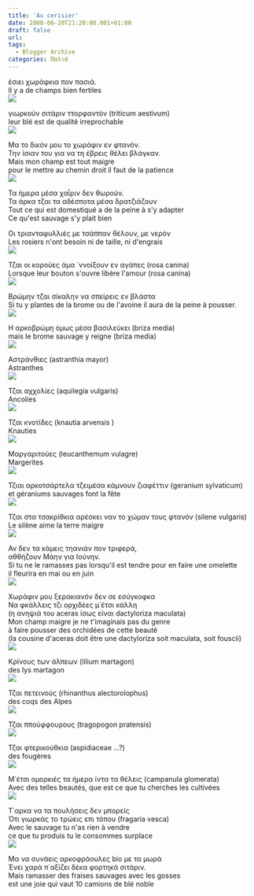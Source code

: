 ```yaml
---
title: 'Au cerisier'
date: 2008-06-20T21:20:00.001+01:00
draft: false
url: 
tags:
  - Blogger Archive
categories: Παλιά
---
```


έσιει χωράφκια πον πασιά.  
Il y a de champs bien fertiles  
[![](https://blogger.googleusercontent.com/img/b/R29vZ2xl/AVvXsEg39SALZFPY1ZkRLuPx3YwvnmwY09dQfBOKi3klSUXaYUvWuzw46FqjhnqF9tO3h2HjjDcU6WE7AGL3aOsHuUd0S5ggij5eFK0J-R3yiVD6UIWFcA94Ay8Zy0n-IzUoFOa6MEXCY5xkvc0/s400/L1030068.JPG)](https://blogger.googleusercontent.com/img/b/R29vZ2xl/AVvXsEg39SALZFPY1ZkRLuPx3YwvnmwY09dQfBOKi3klSUXaYUvWuzw46FqjhnqF9tO3h2HjjDcU6WE7AGL3aOsHuUd0S5ggij5eFK0J-R3yiVD6UIWFcA94Ay8Zy0n-IzUoFOa6MEXCY5xkvc0/s1600-h/L1030068.JPG)  
  
γιωρκούν σιτάριν ττορφαντόν (triticum aestivum)  
leur blé est de qualité irreprochable  
[![](https://blogger.googleusercontent.com/img/b/R29vZ2xl/AVvXsEhYQyhrSBMAMkEygOtBtCJ_ilPZCbkgtonCWq5PH8GvTYoabhGqa_nKZYFXmi6Gpr9PShywpbuKqi5JJlpw0kQxMue4neZzfqrCi2l9O8dSNqxfhGmu-G2gijDpllaGVfn7dn_VUY60uNM/s400/L1030070.JPG)](https://blogger.googleusercontent.com/img/b/R29vZ2xl/AVvXsEhYQyhrSBMAMkEygOtBtCJ_ilPZCbkgtonCWq5PH8GvTYoabhGqa_nKZYFXmi6Gpr9PShywpbuKqi5JJlpw0kQxMue4neZzfqrCi2l9O8dSNqxfhGmu-G2gijDpllaGVfn7dn_VUY60uNM/s1600-h/L1030070.JPG)  
  
Μα το δικόν μου το χωράφιν εν φτανόν.  
Την ίσιαν του για να τη έβρεις θέλει βλάγκαν.  
Mais mon champ est tout maigre  
pour le mettre au chemin droit il faut de la patience  
[![](https://blogger.googleusercontent.com/img/b/R29vZ2xl/AVvXsEi0OUbDX5MO7Pr-KTC_8tW_3Fp6xt_Ag_lhglZ7BqQhpLgN5agZxBn6Hs-nLUo7LdskRFPP7G0bUyoVn-LQLm3RNRS2KUVgINWg1UcV5duI2AoiY-ptwK95S1R0d5AsKBBFcc-qTRAnsC4/s400/L1020040.JPG)](https://blogger.googleusercontent.com/img/b/R29vZ2xl/AVvXsEi0OUbDX5MO7Pr-KTC_8tW_3Fp6xt_Ag_lhglZ7BqQhpLgN5agZxBn6Hs-nLUo7LdskRFPP7G0bUyoVn-LQLm3RNRS2KUVgINWg1UcV5duI2AoiY-ptwK95S1R0d5AsKBBFcc-qTRAnsC4/s1600-h/L1020040.JPG)  
  
Τα ήμερα μέσα χαΐριν δεν θωρούν.  
Τα άρκα τζαι τα αδέσποτα μέσα δρατζιάζουν  
Tout ce qui est domestiqué a de la peine à s'y adapter  
Ce qu'est sauvage s'y plait bien  
  
Οι τριανταφυλλιές με τσάππαν θέλουν, με νερόν  
Les rosiers n'ont besoin ni de taille, ni d'engrais  
[![](https://blogger.googleusercontent.com/img/b/R29vZ2xl/AVvXsEhac-lu96uxBcbaZgEk4yvA8Av4PPrEHlSyM0vtDpqRniA9b6EacFMWSLy2ET7wbzQ7A9BMmSFiWztzK8I3A1ekOPK39LB0v8Do0CTVSGjBJIDtCfYNN7dhN8eIvVZKKgSCy6uSRjK2Kro/s400/DSCN7116.JPG)](https://blogger.googleusercontent.com/img/b/R29vZ2xl/AVvXsEhac-lu96uxBcbaZgEk4yvA8Av4PPrEHlSyM0vtDpqRniA9b6EacFMWSLy2ET7wbzQ7A9BMmSFiWztzK8I3A1ekOPK39LB0v8Do0CTVSGjBJIDtCfYNN7dhN8eIvVZKKgSCy6uSRjK2Kro/s1600-h/DSCN7116.JPG)  
  
Τζαι οι κορούες άμα ΄ννοίξουν εν αγάπες (rosa canina)  
Lorsque leur bouton s'ouvre libère l'amour (rosa canina)  
[![](https://blogger.googleusercontent.com/img/b/R29vZ2xl/AVvXsEiCv6_zjM9Xa57k1EHLdTVjVmu03enlGIgCQNVB-YG2hlF0A9Ip87lP86uqRCR6DfbhYSIQp5xpHT4HrkbMx9b6T8n47m4_YAXJwrMwtqCBgJGcJHGBtlh5eT68Zfy5EY7CdFGvg_SMqkw/s400/DSCN7110.JPG)](https://blogger.googleusercontent.com/img/b/R29vZ2xl/AVvXsEiCv6_zjM9Xa57k1EHLdTVjVmu03enlGIgCQNVB-YG2hlF0A9Ip87lP86uqRCR6DfbhYSIQp5xpHT4HrkbMx9b6T8n47m4_YAXJwrMwtqCBgJGcJHGBtlh5eT68Zfy5EY7CdFGvg_SMqkw/s1600-h/DSCN7110.JPG)  
  
Βρώμην τζαι σίκαλην να σπείρεις εν βλάστα  
Si tu y plantes de la brome ou de l'avoine il aura de la peine à pousser.  
[![](https://blogger.googleusercontent.com/img/b/R29vZ2xl/AVvXsEjIql8PSPQQPHHlW9Ma01t5amjO4H6ip7iw-kuqCfBHPVv8oN8yZq88at1mfHg0smo2dyJj0APUiVKK4YRCOa3Co8PLVIf8XowldkAz3lvF-qCf5w12bHBeNHvbxNYSzXfsa8bS-HXU3t8/s400/DSCN3885.JPG)](https://blogger.googleusercontent.com/img/b/R29vZ2xl/AVvXsEjIql8PSPQQPHHlW9Ma01t5amjO4H6ip7iw-kuqCfBHPVv8oN8yZq88at1mfHg0smo2dyJj0APUiVKK4YRCOa3Co8PLVIf8XowldkAz3lvF-qCf5w12bHBeNHvbxNYSzXfsa8bS-HXU3t8/s1600-h/DSCN3885.JPG)  
  
Η αρκοβρώμη όμως μέσα βασιλεύκει (briza media)  
mais le brome sauvage y reigne (briza media)  
[![](https://blogger.googleusercontent.com/img/b/R29vZ2xl/AVvXsEihZI1vV5xK6fjrYByURJ2Sdm1c-ILlnxJGRuFVO2SbEjnc2INkhPN6XREjG-WyT6t67X_l2rbJ4GfgJwQ8y_mX-ar1lPWoZbPAkcqLw1C0apIXVm9dWR30sxwSVszx0fjTjDVSdrSO1G0/s400/DSCN3878.JPG)](https://blogger.googleusercontent.com/img/b/R29vZ2xl/AVvXsEihZI1vV5xK6fjrYByURJ2Sdm1c-ILlnxJGRuFVO2SbEjnc2INkhPN6XREjG-WyT6t67X_l2rbJ4GfgJwQ8y_mX-ar1lPWoZbPAkcqLw1C0apIXVm9dWR30sxwSVszx0fjTjDVSdrSO1G0/s1600-h/DSCN3878.JPG)  
  
Αστράνθιες (astranthia mayor)  
Astranthes  
[![](https://blogger.googleusercontent.com/img/b/R29vZ2xl/AVvXsEggLBzfoPZfIlHPVqcCqDAkiwEsYJyKM9w6KOiCjKPTYM-lpZD5KrkH_22gMt71gqKlKkLP1oPnm5Jw3prazu-vDxwTX-wLhxfQIRc04niBfdgCGxc77X7_QwmTvO2iDfF8euKRO6V-QBk/s400/DSCN3865.JPG)](https://blogger.googleusercontent.com/img/b/R29vZ2xl/AVvXsEggLBzfoPZfIlHPVqcCqDAkiwEsYJyKM9w6KOiCjKPTYM-lpZD5KrkH_22gMt71gqKlKkLP1oPnm5Jw3prazu-vDxwTX-wLhxfQIRc04niBfdgCGxc77X7_QwmTvO2iDfF8euKRO6V-QBk/s1600-h/DSCN3865.JPG)  
  
Τζαι αχχολίες (aquilegia vulgaris)  
Ancolies  
[![](https://blogger.googleusercontent.com/img/b/R29vZ2xl/AVvXsEiroJYDtNZwxU1sUxQPjSbZrrQloysvirFAWNlcNDhXBepZbOTZgryIkXRDKzW8BV3_3iv40KRKOqZerpmjSf7zf9xFBGB9qcgEzd2bMwbqaqfHpDZE4IICjXKp21bP-p8TfDjdCT7O6jc/s400/DSCN3925.JPG)](https://blogger.googleusercontent.com/img/b/R29vZ2xl/AVvXsEiroJYDtNZwxU1sUxQPjSbZrrQloysvirFAWNlcNDhXBepZbOTZgryIkXRDKzW8BV3_3iv40KRKOqZerpmjSf7zf9xFBGB9qcgEzd2bMwbqaqfHpDZE4IICjXKp21bP-p8TfDjdCT7O6jc/s1600-h/DSCN3925.JPG)  
  
Τζαι κνοτίδες (knautia arvensis )  
Knauties  
[![](https://blogger.googleusercontent.com/img/b/R29vZ2xl/AVvXsEiiFSE69Yo5kPPJbYlwXLNW5nt6d_vx56wEkIdgoMmgUv2lwMvEXQQP1J7H88X2hHMcgMo1tp3cUcl1N43c19qmFDvISGMO02odSGL2ZwptNaOM5ifeRnxF3rauR08LIdV3sy-IVpp_Wd4/s400/DSCN3867.JPG)](https://blogger.googleusercontent.com/img/b/R29vZ2xl/AVvXsEiiFSE69Yo5kPPJbYlwXLNW5nt6d_vx56wEkIdgoMmgUv2lwMvEXQQP1J7H88X2hHMcgMo1tp3cUcl1N43c19qmFDvISGMO02odSGL2ZwptNaOM5ifeRnxF3rauR08LIdV3sy-IVpp_Wd4/s1600-h/DSCN3867.JPG)  
  
Μαργαριτούες (leucanthemum vulagre)  
Margerites  
[![](https://blogger.googleusercontent.com/img/b/R29vZ2xl/AVvXsEgf1SE1vqmVX5bwJg6VdCEFaQ8ctaxC4WcGCDxAp4xKly30fKWR79k2D9mI7Z8ubfBwtFOLDNeRr7RaAHvXyk1I6lAReeZ8Zi2npaFDo8qo4j93piTf3xBJGYmU48iKC5nlthuVujvaDcE/s400/DSCN3945.JPG)](https://blogger.googleusercontent.com/img/b/R29vZ2xl/AVvXsEgf1SE1vqmVX5bwJg6VdCEFaQ8ctaxC4WcGCDxAp4xKly30fKWR79k2D9mI7Z8ubfBwtFOLDNeRr7RaAHvXyk1I6lAReeZ8Zi2npaFDo8qo4j93piTf3xBJGYmU48iKC5nlthuVujvaDcE/s1600-h/DSCN3945.JPG)  
  
Τζιαι αρκοτσάρτελα τζειμέσα κάμνουν ζιαφέττιν (geranium sylvaticum)  
et géraniums sauvages font la fête  
[![](https://blogger.googleusercontent.com/img/b/R29vZ2xl/AVvXsEgdu6kVMlRG71Zan-pSL8IvVbUZ3hbUIkOjbT11rKwr8hA7J7-7qCwGvHATtoWkl7mIqkg5rMU0P25STNGoEKtP1CARWi-28F0ymVboCJVg3V4kowm_zp692raliR_GaDWnuuOmDhUPjh4/s400/DSCN3939.JPG)](https://blogger.googleusercontent.com/img/b/R29vZ2xl/AVvXsEgdu6kVMlRG71Zan-pSL8IvVbUZ3hbUIkOjbT11rKwr8hA7J7-7qCwGvHATtoWkl7mIqkg5rMU0P25STNGoEKtP1CARWi-28F0ymVboCJVg3V4kowm_zp692raliR_GaDWnuuOmDhUPjh4/s1600-h/DSCN3939.JPG)  
  
Τζαι στα τσακρίθκια αρέσκει ναν το χώμαν τους φτανόν (silene vulgaris)  
Le silène aime la terre maigre  
[![](https://blogger.googleusercontent.com/img/b/R29vZ2xl/AVvXsEiXHEXykX4uhl_dJWHb6YsQ5HxQ0_DN3eXGJQy3UUWqOqI06KO21L7hu7ql3oC1FwdMbGLJu5TUutC_zq4g4o2FuC3vVaXmcBWwhx_JBaQoQHhdb1kH5-Vlq6SLtxKn8tL23BHuL7zxrXk/s400/DSCN7149.JPG)](https://blogger.googleusercontent.com/img/b/R29vZ2xl/AVvXsEiXHEXykX4uhl_dJWHb6YsQ5HxQ0_DN3eXGJQy3UUWqOqI06KO21L7hu7ql3oC1FwdMbGLJu5TUutC_zq4g4o2FuC3vVaXmcBWwhx_JBaQoQHhdb1kH5-Vlq6SLtxKn8tL23BHuL7zxrXk/s1600-h/DSCN7149.JPG)  
  
Αν δεν τα κάμεις τηανιάν πον τριφερά,  
αθθήζουν Μάην για Ιούνην.  
Si tu ne le ramasses pas lorsqu'il est tendre pour en faire une omelette  
il fleurira en mai ou en juin  
[![](https://blogger.googleusercontent.com/img/b/R29vZ2xl/AVvXsEhPptCEAPK-94VHJvxShTh88f2Q7O0Ur0xEEA6HqISdzDSOMJ6UeDMx5BrSNWJsM67j_oBFVo-KHU-y_dcgrtXcDsZgf1WkA4VIGY5Oi-ODjBTgUEKQ4ELEEk3Y5_ti6sCsvUy6AX2sFlY/s400/DSCN7145.JPG)](https://blogger.googleusercontent.com/img/b/R29vZ2xl/AVvXsEhPptCEAPK-94VHJvxShTh88f2Q7O0Ur0xEEA6HqISdzDSOMJ6UeDMx5BrSNWJsM67j_oBFVo-KHU-y_dcgrtXcDsZgf1WkA4VIGY5Oi-ODjBTgUEKQ4ELEEk3Y5_ti6sCsvUy6AX2sFlY/s1600-h/DSCN7145.JPG)  
  
Χωράφιν μου ξερακιανόν δεν σε εσύγκοφκα  
Να φκάλλεις τζι ορχιδέες μ΄έτσι κάλλη  
(η ανηψιά του aceras ίσως είναι dactyloriza maculata)  
Mon champ maigre je ne t'imaginais pas du genre  
à faire pousser des orchidées de cette beauté  
(la cousine d'aceras doit être une dactyloriza soit maculata, soit fouscii)  
[![](https://blogger.googleusercontent.com/img/b/R29vZ2xl/AVvXsEhp700MqA40AVoPlhtLPMbv4HkQ9dfY66MeZW_3hVj0WZLvfYuwK7xvtiW3CxfOPsJHZUSnGVbRBP3ccm4lsPhpX_h4m-C58c2Q_zdbz9eSfbYfKJypXANqIIflRwYg2x1gcYmOuDkxU74/s400/DSCN3937.JPG)](https://blogger.googleusercontent.com/img/b/R29vZ2xl/AVvXsEhp700MqA40AVoPlhtLPMbv4HkQ9dfY66MeZW_3hVj0WZLvfYuwK7xvtiW3CxfOPsJHZUSnGVbRBP3ccm4lsPhpX_h4m-C58c2Q_zdbz9eSfbYfKJypXANqIIflRwYg2x1gcYmOuDkxU74/s1600-h/DSCN3937.JPG)  
  
Κρίνους των άλπεων (lilium martagon)  
des lys martagon  
[![](https://blogger.googleusercontent.com/img/b/R29vZ2xl/AVvXsEhD-3uoT1i7poXAv9hQ_tSeYrZ79kkZBdw-pD4tYD8-mFypv1VSHFVs9H5GZlmsuhOQXGn4_91Sv7hxZ2t5WnfSlnZYz8TDOhEv7ynvhojpWoXXTgiozB6Ip7xTHVrjGoX_czV9lwkRQRo/s400/DSCN7180.JPG)](https://blogger.googleusercontent.com/img/b/R29vZ2xl/AVvXsEhD-3uoT1i7poXAv9hQ_tSeYrZ79kkZBdw-pD4tYD8-mFypv1VSHFVs9H5GZlmsuhOQXGn4_91Sv7hxZ2t5WnfSlnZYz8TDOhEv7ynvhojpWoXXTgiozB6Ip7xTHVrjGoX_czV9lwkRQRo/s1600-h/DSCN7180.JPG)  
  
Τζαι πετεινούς (rhinanthus alectorolophus)  
des coqs des Alpes  
[![](https://blogger.googleusercontent.com/img/b/R29vZ2xl/AVvXsEhK3jAKj0MDreWh7p9mY-qIk6DsUeCF4TocUxHznPkD8fFFjStNaAfNt1PdIKTlBanQ0s5aNyE1z9aWv1Lj33gvbAgzMPp54w0ejZm3C1W9GvbQfhC4ELpQbfAkg5fxc0cvBDaZSsyMj3w/s400/DSCN7136.JPG)](https://blogger.googleusercontent.com/img/b/R29vZ2xl/AVvXsEhK3jAKj0MDreWh7p9mY-qIk6DsUeCF4TocUxHznPkD8fFFjStNaAfNt1PdIKTlBanQ0s5aNyE1z9aWv1Lj33gvbAgzMPp54w0ejZm3C1W9GvbQfhC4ELpQbfAkg5fxc0cvBDaZSsyMj3w/s1600-h/DSCN7136.JPG)  
  
Τζαι ππούφφουρους (tragopogon pratensis)  
[![](https://blogger.googleusercontent.com/img/b/R29vZ2xl/AVvXsEir4G-o1BhLACSM23OV_0O8gF3NpRzEW-E8Dl63vyrMUz2BLOBeYM8Rmi6riYvLBlPgonyNJ-mLDSqGRWP7ipfVPIT3ss3kJFUVPuj6OZCB-MuD4xgqazQBsJq72dymL9bEqLE1sNnquVQ/s400/DSCN7169.JPG)](https://blogger.googleusercontent.com/img/b/R29vZ2xl/AVvXsEir4G-o1BhLACSM23OV_0O8gF3NpRzEW-E8Dl63vyrMUz2BLOBeYM8Rmi6riYvLBlPgonyNJ-mLDSqGRWP7ipfVPIT3ss3kJFUVPuj6OZCB-MuD4xgqazQBsJq72dymL9bEqLE1sNnquVQ/s1600-h/DSCN7169.JPG)  
  
Τζαι φτερικούθκια (aspidiaceae ...?)  
des fougères  
[![](https://blogger.googleusercontent.com/img/b/R29vZ2xl/AVvXsEiPhrtoQKxEqu5aRCPOm7i2ThzvbZ1v0WVEpQIz2kd6axkQR7e21DHVL-jWPMrgbPSXoGgRiKC7F8FYUKMslJaZdETGWZTEnmSENFZBkg0mj9Go49PFjrNWO5imp9JgsuCU2EXk5TimQcA/s400/DSCN7236.JPG)](https://blogger.googleusercontent.com/img/b/R29vZ2xl/AVvXsEiPhrtoQKxEqu5aRCPOm7i2ThzvbZ1v0WVEpQIz2kd6axkQR7e21DHVL-jWPMrgbPSXoGgRiKC7F8FYUKMslJaZdETGWZTEnmSENFZBkg0mj9Go49PFjrNWO5imp9JgsuCU2EXk5TimQcA/s1600-h/DSCN7236.JPG)  
  
Μ΄έτσι ομορκιές τα ήμερα ίντα τα θέλεις (campanula glomerata)  
Avec des telles beautés, que est ce que tu cherches les cultivées  
[![](https://blogger.googleusercontent.com/img/b/R29vZ2xl/AVvXsEhmEIdtAg1SlmdLrlZoLYHGp4uGvdykU-iKd6RLfGegqko9laL1bm1ETl_lba9pC48Z4X8mMIsPNYbC5dfO49YAl2hNpd3u9PUkl6oDIWpqwGlQ_ybxGutypDua3jPRsYjyelUcTnJhVcw/s400/DSCN3941.JPG)](https://blogger.googleusercontent.com/img/b/R29vZ2xl/AVvXsEhmEIdtAg1SlmdLrlZoLYHGp4uGvdykU-iKd6RLfGegqko9laL1bm1ETl_lba9pC48Z4X8mMIsPNYbC5dfO49YAl2hNpd3u9PUkl6oDIWpqwGlQ_ybxGutypDua3jPRsYjyelUcTnJhVcw/s1600-h/DSCN3941.JPG)  
  
Τ΄αρκα να τα πουλήσεις δεν μπορείς  
Ότι γιωρκάς το τρώεις επι τόπου (fragaria vesca)  
Avec le sauvage tu n'as rien à vendre  
ce que tu produis tu le consommes surplace  
[![](https://blogger.googleusercontent.com/img/b/R29vZ2xl/AVvXsEhwlHVzYHLskCodiErtuNcFCowd6_60SJxnNdyU8cMensTeWpKVgz-4hJDBC3ToLRCyz4fpRipOvXSp-chVLKRCfcXME64MowUVgG0kSxFossfOnaBDn5w-cYetJCsedFXMh2Rfp_qKjOI/s400/DSCN7201.JPG)](https://blogger.googleusercontent.com/img/b/R29vZ2xl/AVvXsEhwlHVzYHLskCodiErtuNcFCowd6_60SJxnNdyU8cMensTeWpKVgz-4hJDBC3ToLRCyz4fpRipOvXSp-chVLKRCfcXME64MowUVgG0kSxFossfOnaBDn5w-cYetJCsedFXMh2Rfp_qKjOI/s1600-h/DSCN7201.JPG)  
  
  
Μα να συνάεις αρκοφράουλες bio με τα μωρά  
Ένει χαρά π΄αξίζει δέκα φορτηκά σιτάριν.  
Mais ramasser des fraises sauvages avec les gosses  
est une joie qui vaut 10 camions de blé noble
